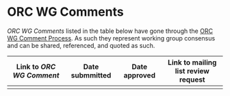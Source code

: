# ORC WG Comments

_ORC WG Comments_ listed in the table below have gone through the [ORC WG Comment Process](../processes/orc-wg-comment-process.md).
As such they represent working group consensus and can be shared, referenced, and quoted as such.

| Link to _ORC WG Comment_ | Date submmitted | Date approved | Link to mailing list review request |
| ---- | ----------------- | ------------- | ----------------------------------- |
|      |                   |               |                                     |

